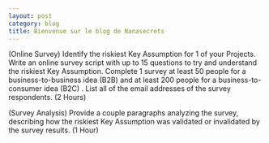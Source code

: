 ```yaml
---
layout: post
category: blog
title: Bienvenue sur le blog de Nanasecrets
---
```


(Online Survey) Identify the riskiest Key Assumption for 1 of your Projects. Write an online survey script with up to 15 questions to try and understand the riskiest Key Assumption. Complete 1 survey at least 50 people for a business-to-business idea (B2B) and at least 200 people for a business-to-consumer idea (B2C) . List all of the email addresses of the survey respondents. (2 Hours)

(Survey Analysis) Provide a couple paragraphs analyzing the survey, describing how the riskiest Key Assumption was validated or invalidated by the survey results. (1 Hour)